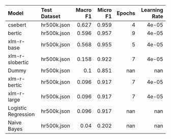 | Model               | Test Dataset   |   Macro F1 |   Micro F1 |   Epochs |   Learning Rate |
|:--------------------|:---------------|-----------:|-----------:|---------:|----------------:|
| csebert             | hr500k.json    |      0.627 |      0.959 |        4 |           4e-05 |
| bertic              | hr500k.json    |      0.596 |      0.957 |        9 |           4e-05 |
| xlm-r-base          | hr500k.json    |      0.568 |      0.955 |        5 |           4e-05 |
| xlm-r-slobertic     | hr500k.json    |      0.158 |      0.922 |        7 |           4e-05 |
| Dummy               | hr500k.json    |      0.1   |      0.851 |      nan |         nan     |
| xlm-r-bertic        | hr500k.json    |      0.096 |      0.917 |        7 |           4e-05 |
| xlm-r-large         | hr500k.json    |      0.096 |      0.917 |        7 |           4e-05 |
| Logistic Regression | hr500k.json    |      0.096 |      0.917 |      nan |         nan     |
| Naive Bayes         | hr500k.json    |      0.04  |      0.202 |      nan |         nan     |